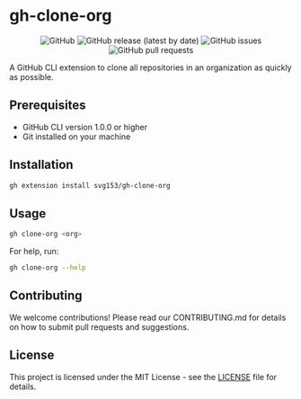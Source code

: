# gh-clone-org

<!--  add badges -->
<p align="center">
    <img src="https://img.shields.io/github/license/svg153/gh-clone-org" alt="GitHub">
    <img src="https://img.shields.io/github/v/release/svg153/gh-clone-org" alt="GitHub release (latest by date)">
    <img src="https://img.shields.io/github/issues/svg153/gh-clone-org" alt="GitHub issues">
    <img src="https://img.shields.io/github/issues-pr/svg153/gh-clone-org" alt="GitHub pull requests">
    <!-- <img src="https://img.shields.io/github/workflow/status/svg153/gh-clone-org/ci" alt="GitHub Workflow Status"> -->
</p>

A GitHub CLI extension to clone all repositories in an organization as quickly as possible.

## Prerequisites

- GitHub CLI version 1.0.0 or higher
- Git installed on your machine

## Installation

```sh
gh extension install svg153/gh-clone-org
```

## Usage

```sh
gh clone-org <org>
```

For help, run:

```sh
gh clone-org --help
```

## Contributing

We welcome contributions! Please read our CONTRIBUTING.md for details on how to submit pull requests and suggestions.

## License

This project is licensed under the MIT License - see the [LICENSE](LICENSE) file for details.
